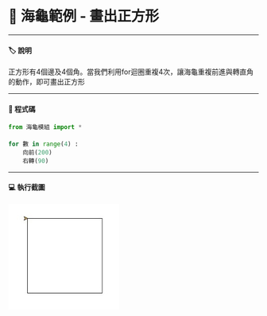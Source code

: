# 🔰 海龜範例 - 畫出正方形
--------------
#### 🏷️ 說明

正方形有4個邊及4個角。當我們利用for迴圈重複4次，讓海龜重複前進與轉直角的動作，即可畫出正方形

--------------

#### 📄 程式碼

```python
from 海龜模組 import *

for 數 in range(4) :
    向前(200)
    右轉(90)
```

--------------

#### 💻 執行截圖

![執行截圖](draw_square.jpg)


